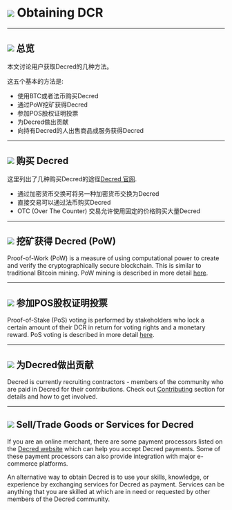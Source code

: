 # <img class="dcr-icon" src="/img/dcr-icons/ObtainingDecred.svg" /> Obtaining DCR

---

## <img class="dcr-icon" src="/img/dcr-icons/Info.svg" /> 总览

本文讨论用户获取Decred的几种方法。

这五个基本的方法是:

* 使用BTC或者法币购买Decred
* 通过PoW挖矿获得Decred
* 参加POS股权证明投票
* 为Decred做出贡献
* 向持有Decred的人出售商品或服务获得Decred

---

## <img class="dcr-icon" src="/img/dcr-icons/PurchasingDCR.svg" /> 购买 Decred

这里列出了几种购买Decred的途径[Decred 官网](https://decred.org/exchanges/).

* 通过加密货币交换可将另一种加密货币交换为Decred
* 直接交易可以通过法币购买Decred
* OTC (Over The Counter) 交易允许使用固定的价格购买大量Decred

---

## <img class="dcr-icon" src="/img/dcr-icons/PoWMine.svg" /> 挖矿获得 Decred (PoW)

Proof-of-Work (PoW) is a measure of using computational power to create and verify the cryptographically secure blockchain.  This is similar to traditional Bitcoin mining. PoW mining is described in more detail [here](../mining/overview.md).

---

## <img class="dcr-icon" src="/img/dcr-icons/TicketVoted.svg" /> 参加POS股权证明投票

Proof-of-Stake (PoS) voting is performed by stakeholders who lock a certain amount of their DCR in return for voting rights and a monetary reward. PoS voting is described in more detail [here](../proof-of-stake/overview.md).

---

## <img class="dcr-icon" src="/img/dcr-icons/Credits.svg" /> 为Decred做出贡献

Decred is currently recruiting contractors - members of the community who are paid in Decred for their contributions. Check out [Contributing](../contributing/overview.md) section for details and how to get involved.

---

## <img class="dcr-icon" src="/img/dcr-icons/SellGoods.svg" /> Sell/Trade Goods or Services for Decred

If you are an online merchant, there are some payment processors listed on the [Decred website](https://decred.org/exchanges/) which can help you accept Decred payments. Some of these payment processors can also provide integration with major e-commerce platforms.

An alternative way to obtain Decred is to use your skills, knowledge, or experience by exchanging services for Decred as payment.  Services can be anything that you are skilled at which are in need or requested by other members of the Decred community.
